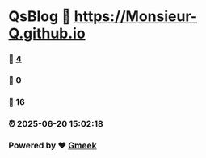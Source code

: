 # QsBlog :link: https://Monsieur-Q.github.io 
### :page_facing_up: [4](https://Monsieur-Q.github.io/tag.html) 
### :speech_balloon: 0 
### :hibiscus: 16 
### :alarm_clock: 2025-06-20 15:02:18 
### Powered by :heart: [Gmeek](https://github.com/Meekdai/Gmeek)
